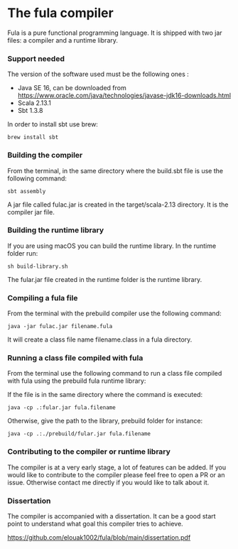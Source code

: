 # The fula compiler

Fula is a pure functional programming language. It is shipped with two jar files: a compiler and a runtime library.

### Support needed

The version of the software used must be the following ones :

- Java SE 16, can be downloaded from https://www.oracle.com/java/technologies/javase-jdk16-downloads.html 
- Scala 2.13.1
- Sbt 1.3.8

In order to install sbt use brew:

```properties
brew install sbt
```  

### Building the compiler

From the terminal, in the same directory where the build.sbt file is use the following command:

```properties
sbt assembly
```  

A jar file called fulac.jar is created in the target/scala-2.13 directory. It is the compiler jar file.

### Building the runtime library

If you are using macOS you can build the runtime library. In the runtime folder run:

```properties
sh build-library.sh
```  

The fular.jar file created in the runtime folder is the runtime library.

### Compiling a fula file

From the terminal with the prebuild compiler use the following command:

```properties
java -jar fulac.jar filename.fula
```

It will create a class file name filename.class in a fula directory.

### Running a class file compiled with fula

From the terminal use the following command to run a class file compiled with fula using the prebuild fula runtime library:

If the file is in the same directory where the command is executed:

```properties
java -cp .:fular.jar fula.filename
```

Otherwise, give the path to the library, prebuild folder for instance:

```properties
java -cp .:./prebuild/fular.jar fula.filename
```

### Contributing to the compiler or runtime library

The compiler is at a very early stage, a lot of features can be added.
If you would like to contribute to the compiler please feel free to open a PR or an issue. Otherwise contact me directly if you would like to talk about it.

### Dissertation

The compiler is accompanied with a dissertation. It can be a good start point to understand what goal this compiler tries to achieve.

https://github.com/elouak1002/fula/blob/main/dissertation.pdf
